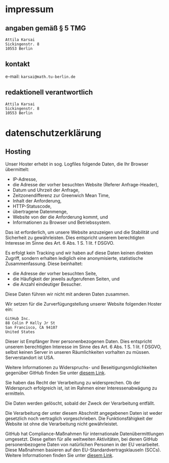 # impressum

## angaben gemäß § 5 TMG

```
Attila Karsai 
Sickingenstr. 8 
10553 Berlin
```

## kontakt

e-mail: `karsai@math.tu-berlin.de`

## redaktionell verantwortlich

```
Attila Karsai 
Sickingenstr. 8 
10553 Berlin
```

# datenschutzerklärung

## Hosting
Unser Hoster erhebt in sog. Logfiles folgende Daten, die Ihr Browser übermittelt:

- IP-Adresse,
- die Adresse der vorher besuchten Website (Referer Anfrage-Header),
- Datum und Uhrzeit der Anfrage,
- Zeitzonendifferenz zur Greenwich Mean Time,
- Inhalt der Anforderung,
- HTTP-Statuscode,
- übertragene Datenmenge,
- Website von der die Anforderung kommt, und 
- Informationen zu Browser und Betriebssystem.

Das ist erforderlich, um unsere Website anzuzeigen und die Stabilität und Sicherheit zu gewährleisten. 
Dies entspricht unserem berechtigten Interesse im Sinne des Art. 6 Abs. 1 S. 1 lit. f DSGVO.

Es erfolgt kein Tracking und wir haben auf diese Daten keinen direkten Zugriff, sondern erhalten lediglich eine anonymisierte, statistische Zusammenfassung. 
Diese beinhaltet:

- die Adresse der vorher besuchten Seite, 
- die Häufigkeit der jeweils aufgerufenen Seiten, und
- die Anzahl eindeutiger Besucher. 

Diese Daten führen wir nicht mit anderen Daten zusammen.

Wir setzen für die Zurverfügungstellung unserer Website folgenden Hoster ein:

```
GitHub Inc.
88 Colin P Kelly Jr St
San Francisco, CA 94107
United States
```

Dieser ist Empfänger Ihrer personenbezogenen Daten. 
Dies entspricht unserem berechtigten Interesse im Sinne des Art. 6 Abs. 1 S. 1 lit. f DSGVO, selbst keinen Server in unseren Räumlichkeiten vorhalten zu müssen. 
Serverstandort ist USA.

Weitere Informationen zu Widerspruchs- und Beseitigungsmöglichkeiten gegenüber GitHub finden Sie unter [diesem Link](https://docs.github.com/en/free-pro-team@latest/github/site-policy/github-privacy-statement#github-pages).

Sie haben das Recht der Verarbeitung zu widersprechen. 
Ob der Widerspruch erfolgreich ist, ist im Rahmen einer Interessenabwägung zu ermitteln.

Die Daten werden gelöscht, sobald der Zweck der Verarbeitung entfällt.

Die Verarbeitung der unter diesem Abschnitt angegebenen Daten ist weder gesetzlich noch vertraglich vorgeschrieben. 
Die Funktionsfähigkeit der Website ist ohne die Verarbeitung nicht gewährleistet.

GitHub hat Compliance-Maßnahmen für internationale Datenübermittlungen umgesetzt. 
Diese gelten für alle weltweiten Aktivitäten, bei denen GitHub personenbezogene Daten von natürlichen Personen in der EU verarbeitet. Diese Maßnahmen basieren auf den EU-Standardvertragsklauseln (SCCs). 
Weitere Informationen finden Sie unter [diesem Link](https://docs.github.com/en/free-pro-team@latest/github/site-policy/github-data-protection-addendum#attachment-1–the-standard-contractual-clauses-processors).
